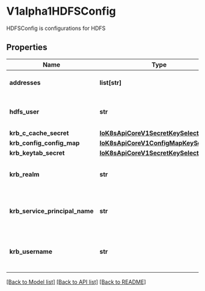 # V1alpha1HDFSConfig

HDFSConfig is configurations for HDFS
## Properties
Name | Type | Description | Notes
------------ | ------------- | ------------- | -------------
**addresses** | **list[str]** | Addresses is accessible addresses of HDFS name nodes | 
**hdfs_user** | **str** | HDFSUser is the user to access HDFS file system. It is ignored if either ccache or keytab is used. | [optional] 
**krb_c_cache_secret** | [**IoK8sApiCoreV1SecretKeySelector**](IoK8sApiCoreV1SecretKeySelector.md) |  | [optional] 
**krb_config_config_map** | [**IoK8sApiCoreV1ConfigMapKeySelector**](IoK8sApiCoreV1ConfigMapKeySelector.md) |  | [optional] 
**krb_keytab_secret** | [**IoK8sApiCoreV1SecretKeySelector**](IoK8sApiCoreV1SecretKeySelector.md) |  | [optional] 
**krb_realm** | **str** | KrbRealm is the Kerberos realm used with Kerberos keytab It must be set if keytab is used. | [optional] 
**krb_service_principal_name** | **str** | KrbServicePrincipalName is the principal name of Kerberos service It must be set if either ccache or keytab is used. | [optional] 
**krb_username** | **str** | KrbUsername is the Kerberos username used with Kerberos keytab It must be set if keytab is used. | [optional] 

[[Back to Model list]](../README.md#documentation-for-models) [[Back to API list]](../README.md#documentation-for-api-endpoints) [[Back to README]](../README.md)



